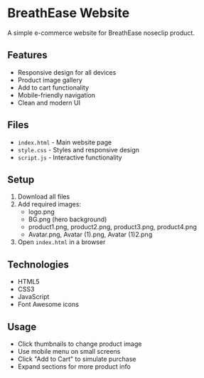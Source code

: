 # BreathEase Website

A simple e-commerce website for BreathEase noseclip product.

## Features

- Responsive design for all devices
- Product image gallery
- Add to cart functionality
- Mobile-friendly navigation
- Clean and modern UI

## Files

- `index.html` - Main website page
- `style.css` - Styles and responsive design
- `script.js` - Interactive functionality

## Setup

1. Download all files
2. Add required images:
   - logo.png
   - BG.png (hero background)
   - product1.png, product2.png, product3.png, product4.png
   - Avatar.png, Avatar (1).png, Avatar (1)2.png
3. Open `index.html` in a browser

## Technologies

- HTML5
- CSS3
- JavaScript
- Font Awesome icons

## Usage

- Click thumbnails to change product image
- Use mobile menu on small screens
- Click "Add to Cart" to simulate purchase
- Expand sections for more product info